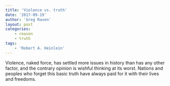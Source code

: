```yaml
---
title: 'Violence vs. truth'
date: '2017-09-19'
author: 'Greg Raven'
layout: post
categories:
    - reason
    - truth
tags:
    - 'Robert A. Heinlein'
---
```


Violence, naked force, has settled more issues in history than has any other factor, and the contrary opinion is wishful thinking at its worst. Nations and peoples who forget this basic truth have always paid for it with their lives and freedoms.